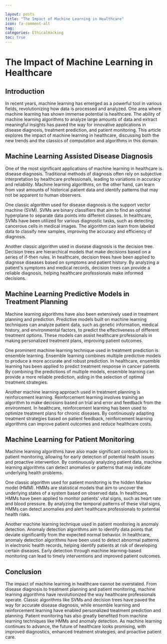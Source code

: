 ```yaml
---

layout: posts
title: "The Impact of Machine Learning in Healthcare"
icon: fa-comment-alt
tag:      
categories: EthicalHacking
toc: true
---
```




# The Impact of Machine Learning in Healthcare

## Introduction

In recent years, machine learning has emerged as a powerful tool in various fields, revolutionizing how data is processed and analyzed. One area where machine learning has shown immense potential is healthcare. The ability of machine learning algorithms to analyze large amounts of data and extract meaningful insights has paved the way for innovative applications in disease diagnosis, treatment prediction, and patient monitoring. This article explores the impact of machine learning in healthcare, discussing both the new trends and the classics of computation and algorithms in this domain.

## Machine Learning Assisted Disease Diagnosis

One of the most significant applications of machine learning in healthcare is disease diagnosis. Traditional methods of diagnosis often rely on subjective interpretation by healthcare professionals, leading to variations in accuracy and reliability. Machine learning algorithms, on the other hand, can learn from vast amounts of historical patient data and identify patterns that may not be apparent to human observers.

One classic algorithm used for disease diagnosis is the support vector machine (SVM). SVMs are binary classifiers that aim to find an optimal hyperplane to separate data points into different classes. In healthcare, SVMs have been utilized for various diagnostic tasks, such as detecting cancerous cells in medical images. The algorithm can learn from labeled data to classify new samples, improving the accuracy and efficiency of diagnosis.

Another classic algorithm used in disease diagnosis is the decision tree. Decision trees are hierarchical models that make decisions based on a series of if-then rules. In healthcare, decision trees have been applied to diagnose diseases based on symptoms and patient history. By analyzing a patient's symptoms and medical records, decision trees can provide a reliable diagnosis, helping healthcare professionals make informed decisions.

## Machine Learning Predictive Models in Treatment Planning

Machine learning algorithms have also been extensively used in treatment planning and prediction. Predictive models built on machine learning techniques can analyze patient data, such as genetic information, medical history, and environmental factors, to predict the effectiveness of different treatment options. These models can assist healthcare professionals in making personalized treatment plans, improving patient outcomes.

One prominent machine learning technique used in treatment prediction is ensemble learning. Ensemble learning combines multiple predictive models to produce a more accurate and robust prediction. In healthcare, ensemble learning has been applied to predict treatment response in cancer patients. By combining the predictions of multiple models, ensemble learning can provide a more reliable prediction, aiding in the selection of optimal treatment strategies.

Another machine learning approach used in treatment planning is reinforcement learning. Reinforcement learning involves training an algorithm to make decisions based on trial and error and feedback from the environment. In healthcare, reinforcement learning has been used to optimize treatment plans for chronic diseases. By continuously adapting treatment strategies based on patient feedback, reinforcement learning algorithms can improve patient outcomes and reduce healthcare costs.

## Machine Learning for Patient Monitoring

Machine learning algorithms have also made significant contributions to patient monitoring, allowing for early detection of potential health issues and proactive intervention. By continuously analyzing patient data, machine learning algorithms can detect anomalies or patterns that may indicate underlying health problems.

One classic algorithm used for patient monitoring is the hidden Markov model (HMM). HMMs are statistical models that aim to uncover the underlying states of a system based on observed data. In healthcare, HMMs have been applied to monitor patients' vital signs, such as heart rate and blood pressure. By analyzing the temporal patterns of these vital signs, HMMs can detect anomalies and alert healthcare professionals to potential health risks.

Another machine learning technique used in patient monitoring is anomaly detection. Anomaly detection algorithms aim to identify data points that deviate significantly from the expected normal behavior. In healthcare, anomaly detection algorithms have been used to detect abnormal patterns in electronic health records, helping identify patients at risk of developing certain diseases. Early detection through machine learning-based monitoring can lead to timely interventions and improved patient outcomes.

## Conclusion

The impact of machine learning in healthcare cannot be overstated. From disease diagnosis to treatment planning and patient monitoring, machine learning algorithms have revolutionized the way healthcare professionals operate. Classic algorithms like SVMs and decision trees have paved the way for accurate disease diagnosis, while ensemble learning and reinforcement learning have enabled personalized treatment prediction and planning. Patient monitoring has also greatly benefited from machine learning techniques like HMMs and anomaly detection. As machine learning continues to advance, the future of healthcare looks promising, with improved diagnostics, enhanced treatment strategies, and proactive patient care.